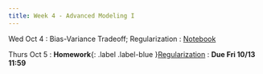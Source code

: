 ```yaml
---
title: Week 4 - Advanced Modeling I
---
```


Wed Oct 4
: Bias-Variance Tradeoff; Regularization
   : [Notebook](/assets/images/Lecture4.ipynb.zip)

Thurs Oct 5
: **Homework**{: .label .label-blue }[Regularization](assets/images/Homework4.ipynb.zip)
  : **Due Fri 10/13 11:59**  <!-- : [Solutions](#) -->